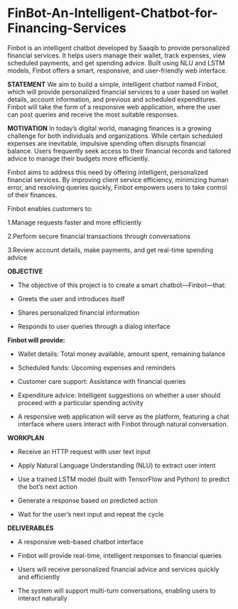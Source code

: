 # FinBot-An-Intelligent-Chatbot-for-Financing-Services
Finbot is an intelligent chatbot developed by Saaqib to provide personalized financial services. It helps users manage their wallet, track expenses, view scheduled payments, and get spending advice. Built using NLU and LSTM models, Finbot offers a smart, responsive, and user-friendly web interface.


**STATEMENT**
We aim to build a simple, intelligent chatbot named Finbot, which will provide personalized financial services to a user based on wallet details, account information, and previous and scheduled expenditures. Finbot will take the form of a responsive web application, where the user can post queries and receive the most suitable responses.

**MOTIVATION**
In today’s digital world, managing finances is a growing challenge for both individuals and organizations. While certain scheduled expenses are inevitable, impulsive spending often disrupts financial balance. Users frequently seek access to their financial records and tailored advice to manage their budgets more efficiently.

Finbot aims to address this need by offering intelligent, personalized financial services. By improving client service efficiency, minimizing human error, and resolving queries quickly, Finbot empowers users to take control of their finances.

Finbot enables customers to:

1.Manage requests faster and more efficiently

2.Perform secure financial transactions through conversations

3.Review account details, make payments, and get real-time spending advice

**OBJECTIVE**
* The objective of this project is to create a smart chatbot—Finbot—that:

* Greets the user and introduces itself

* Shares personalized financial information

* Responds to user queries through a dialog interface

**Finbot will provide:**

* Wallet details: Total money available, amount spent, remaining balance

* Scheduled funds: Upcoming expenses and reminders

* Customer care support: Assistance with financial queries

* Expenditure advice: Intelligent suggestions on whether a user should proceed with a particular spending activity

* A responsive web application will serve as the platform, featuring a chat interface where users interact with Finbot through natural conversation.

**WORKPLAN**
* Receive an HTTP request with user text input

* Apply Natural Language Understanding (NLU) to extract user intent

* Use a trained LSTM model (built with TensorFlow and Python) to predict the bot’s next action

* Generate a response based on predicted action

* Wait for the user’s next input and repeat the cycle

**DELIVERABLES**
* A responsive web-based chatbot interface

* Finbot will provide real-time, intelligent responses to financial queries

* Users will receive personalized financial advice and services quickly and efficiently

* The system will support multi-turn conversations, enabling users to interact naturally

